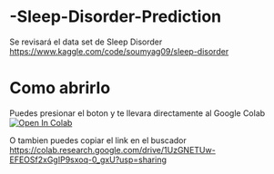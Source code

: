 # -Sleep-Disorder-Prediction
Se revisará el data set de Sleep Disorder https://www.kaggle.com/code/soumyag09/sleep-disorder 

# Como abrirlo
Puedes presionar el boton y te llevara directamente al Google Colab
[![Open In Colab](https://colab.research.google.com/assets/colab-badge.svg)](https://colab.research.google.com/drive/1UzGNETUw-EFEOSf2xGgIP9sxoq-0_gxU?usp=sharing)

O tambien puedes copiar el link en el buscador 
https://colab.research.google.com/drive/1UzGNETUw-EFEOSf2xGgIP9sxoq-0_gxU?usp=sharing

